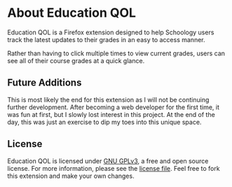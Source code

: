 # About Education QOL
Education QOL is a Firefox extension designed to help Schoology users track the latest updates to their grades in an easy to access manner.

Rather than having to click multiple times to view current grades, users can see all of their course grades at a quick glance.

## Future Additions

This is most likely the end for this extension as I will not be continuing further development. After becoming a web developer for the first time, it was fun at first, but I slowly lost interest in this project. At the end of the day, this was just an exercise to dip my toes into this unique space.

## License

Education QOL is licensed under [GNU GPLv3](https://www.gnu.org/licenses/gpl-3.0.txt), a free and open source license. For more information, please see the [license file](https://github.com/Centei/education-qol/blob/master/LICENSE.md). Feel free to fork this extension and make your own changes.